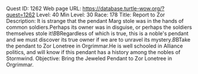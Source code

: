 Quest ID: 1262
Web page URL: https://database.turtle-wow.org/?quest=1262
Level: 40
Min Level: 30
Race: 178
Title: Report to Zor
Description: It is strange that the pendant Marg stole was in the hands of common soldiers.Perhaps its owner was in disguise, or perhaps the soldiers themselves stole it!$B$BRegardless of which is true, this is a noble's pendant and we must discover its true owner if we are to unravel its mystery.$B$BTake the pendant to Zor Lonetree in Orgrimmar.He is well schooled in Alliance politics, and will know if this pendant has a history among the nobles of Stormwind.
Objective: Bring the Jeweled Pendant to Zor Lonetree in Orgrimmar.
